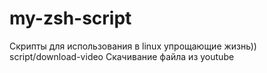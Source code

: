 # my-zsh-script
Скрипты для использования в linux упрощающие жизнь))
script/download-video
Скачивание файла из youtube
